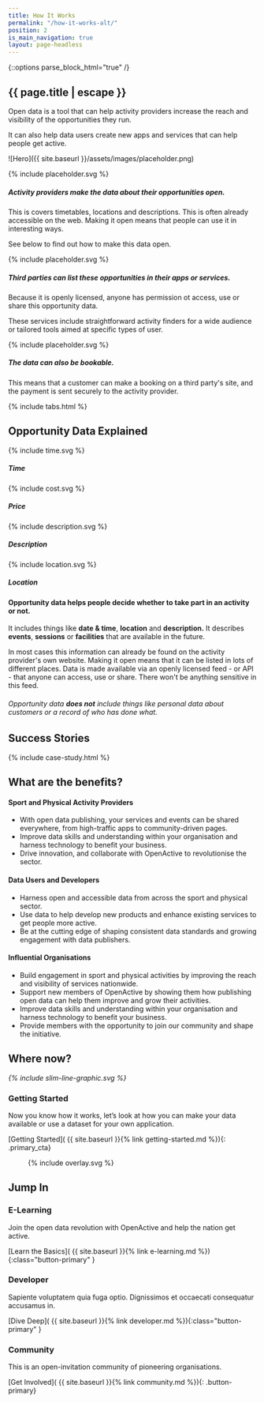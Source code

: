 ```yaml
---
title: How It Works
permalink: "/how-it-works-alt/"
position: 2
is_main_navigation: true
layout: page-headless
---
```


{::options parse_block_html="true" /}

<!--  ---------------->
<!-- HERO BLOCK -->
<!--  ---------------->
<article class="hero--simple">
<div class="two">

<h1>{{ page.title | escape }}</h1>

Open data is a tool that can help activity providers increase the reach and visibility of the opportunities they run.

It can also help data users create new apps and services that can help people get active.

</div>
<div class="two">


![Hero]({{ site.baseurl }}/assets/images/placeholder.png)

</div>
</article>



<article>
<div class="three">
{% include placeholder.svg %}

##### Activity providers make the data about their opportunities open.

This is covers timetables, locations and descriptions. This is often already accessible on the web. Making it open means that people can use it in interesting ways.

See below to find out how to make this data open.

</div>
<div class="three">
{% include placeholder.svg %}

##### Third parties can list these opportunities in their apps or services.

Because it is openly licensed, anyone has permission ot access, use or share this opportunity data.

These services include straightforward activity finders for a wide audience or tailored tools aimed at specific types of user.

</div>
<div class="three">
{% include placeholder.svg %}

##### The data can also be bookable.

This means that a customer can make a booking on a third party's site, and the payment is sent securely to the activity provider.

</div>
</article>


<!--  ---------------->
<!-- TABS -->
<!--  ---------------->
{% include tabs.html %}


<!--  ---------------->
<!-- WHAT IS OPPORTUNITY DATA -->
<!--  ---------------->
<article markdown="0" class="opportunity-data title-row">
<h2 class="sub-heading-two">Opportunity Data Explained</h2>
<div class="four">{% include time.svg %}
<h5>Time</h5>
</div>
<div class="four">{% include cost.svg %}
<h5>Price</h5>
</div>
<div class="four">{% include description.svg %}
<h5>Description</h5>
</div>
<div class="four">{% include location.svg %}
<h5>Location</h5>
</div>
</article>

<article>
<div class="one">

#### Opportunity data helps people decide whether to take part in an activity or not.
It includes things like **date & time**, **location** and **description.** It describes **events**, **sessions** or **facilities** that are available in the future.

In most cases this information can already be found on the activity provider's own website. Making it open means that it can be listed in lots of different places. Data is made available via an openly licensed feed - or API - that anyone can access, use or share. There won't be anything sensitive in this feed.

###### Opportunity data **does not** include things like personal data about customers or a record of who has done what.

</div>
</article>


<!--  ---------------->
<!-- CASE STUDIES BLOCK -->
<!--  ---------------->
<article class="title-row">
<h2 class="sub-heading-two">Success Stories</h2>
{% include case-study.html %}
</article>


<!--  ---------------->
<!-- WHAT ARE THE BENEFITS -->
<!--  ---------------->
<article class="title-row">
<h2 class="sub-heading-two">What are the benefits?</h2>
<div class="one subgrid">
<div class="three ">

#### Sport and Physical Activity Providers

* With open data publishing, your services and events can be shared everywhere, from high-traffic apps to community-driven pages.
* Improve data skills and understanding within your organisation and harness technology to benefit your business.
* Drive innovation, and collaborate with OpenActive to revolutionise the sector.

</div>
<div class="three">

#### Data Users and Developers

* Harness open and accessible data from across the sport and physical sector.
* Use data to help develop new products and enhance existing services to get people more active.
* Be at the cutting edge of shaping consistent data standards and growing engagement with data publishers.

</div>

<div class="three">

#### Influential Organisations

* Build engagement in sport and physical activities by improving the reach and visibility of services nationwide.
* Support new members of OpenActive by showing them how publishing open data can help them improve and grow their activities.
* Improve data skills and understanding within your organisation and harness technology to benefit your business.
* Provide members with the opportunity to join our community and shape the initiative.


</div>
</div>
</article>


<!--  ---------------->
<!-- GETTING STARTED TO ACTION -->
<!--  ---------------->
<article markdown="0" class="call_to_action--full-width">
<h2 class="sub-heading-two">Where now?</h2>
<i class="line-graphic">{% include slim-line-graphic.svg %}</i>

<div markdown="1" class="one">

### Getting Started
Now you know how it works, let’s look at how you can make your data available or use a dataset for your own application.

[Getting Started]( {{ site.baseurl }}{% link getting-started.md %}){: .primary_cta}


</div>
<figure>
<div class="mask">{% include overlay.svg %}</div>
<div class="image" style="background: url({{ site.baseurl }}/assets/images/sideplank.jpg)center center / cover no-repeat;"></div>
</figure>
</article>

<!--  ---------------->
<!-- LEARN/DEVELOP CALL TO ACTION -->
<!--  ---------------->
<article class="call_to_action title-row ">
<h2 class="sub-heading-two">Jump In</h2>
<div class="subgrid">
<div class="three">

### E-Learning
Join the open data revolution with OpenActive and help the nation get active.

[Learn the Basics]( {{ site.baseurl }}{% link e-learning.md %}){:class="button-primary" }

</div>
<div class="three">

### Developer
Sapiente voluptatem quia fuga optio. Dignissimos et occaecati consequatur accusamus in.

[Dive Deep]( {{ site.baseurl }}{% link developer.md %}){:class="button-primary" }

</div>
<div class="three">

### Community
This is an open-invitation community of pioneering organisations.

[Get Involved]( {{ site.baseurl }}{% link community.md %}){: .button-primary}

</div>
</div>
</article>

